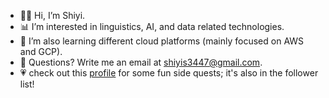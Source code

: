 - 👋🏻 Hi, I’m Shiyi.
- 📊 I’m interested in linguistics, AI, and data related technologies.
- 🌱 I’m also learning different cloud platforms (mainly focused on AWS and GCP).
- 📧 Questions? Write me an email at shiyis3447@gmail.com.
- 💗 check out this [profile](https://github.com/shiyis?tab=repositories) for some fun side quests; it's also in the follower list!

<!---
shiyis/shiyis is a ✨ special ✨ repository because its `README.md` (this file) appears on your GitHub profile.
You can click the Preview link to take a look at your changes.
--->

